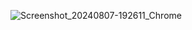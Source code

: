 ![Screenshot_20240807-192611_Chrome](https://github.com/user-attachments/assets/e265f3ba-aeea-4d90-b522-28fb0e8a99e5)
